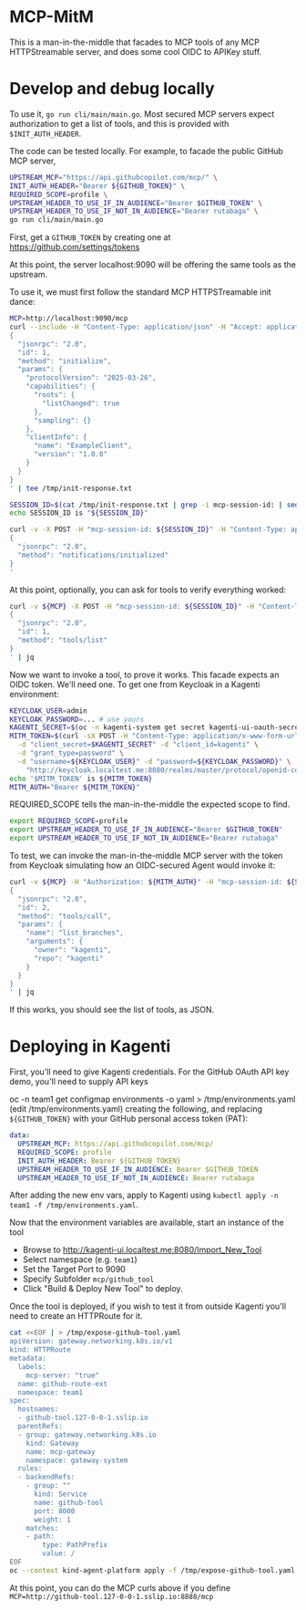 
# MCP-MitM

This is a man-in-the-middle that facades to MCP tools of any MCP HTTPStreamable server, and does some cool OIDC to APIKey stuff.

# Develop and debug locally

To use it, `go run cli/main/main.go`.  Most secured MCP servers expect authorization to get a list of tools, and this
is provided with `$INIT_AUTH_HEADER`.  

The code can be tested locally.  For example, to facade the public GitHub MCP server,

```bash
UPSTREAM_MCP="https://api.githubcopilot.com/mcp/" \
INIT_AUTH_HEADER="Bearer ${GITHUB_TOKEN}" \
REQUIRED_SCOPE=profile \
UPSTREAM_HEADER_TO_USE_IF_IN_AUDIENCE="Bearer $GITHUB_TOKEN" \
UPSTREAM_HEADER_TO_USE_IF_NOT_IN_AUDIENCE="Bearer rutabaga" \
go run cli/main/main.go
```

First, get a `GITHUB_TOKEN` by creating one at https://github.com/settings/tokens

At this point, the server localhost:9090 will be offering the same tools as the upstream.

To use it, we must first follow the standard MCP HTTPSTreamable init dance:

```bash
MCP=http://localhost:9090/mcp
curl --include -H "Content-Type: application/json" -H "Accept: application/json, text/event-stream"  ${MCP} --data '
{
  "jsonrpc": "2.0",
  "id": 1,
  "method": "initialize",
  "params": {
    "protocolVersion": "2025-03-26",
    "capabilities": {
      "roots": {
        "listChanged": true
      },
      "sampling": {}
    },
    "clientInfo": {
      "name": "ExampleClient",
      "version": "1.0.0"
    }
  }
}
' | tee /tmp/init-response.txt

SESSION_ID=$(cat /tmp/init-response.txt | grep -i mcp-session-id: | sed 's/mcp-session-id: //I' | sed 's/\r//g')
echo SESSION_ID is "${SESSION_ID}"

curl -v -X POST -H "mcp-session-id: ${SESSION_ID}" -H "Content-Type: application/json" -H "Accept: application/json, text/event-stream" ${MCP} --data '
{
  "jsonrpc": "2.0",
  "method": "notifications/initialized"
}
'
```

At this point, optionally, you can ask for tools to verify everything worked:

```bash
curl -v ${MCP} -X POST -H "mcp-session-id: ${SESSION_ID}" -H "Content-Type: application/json" -H "Accept: application/json, text/event-stream" --data '
{
  "jsonrpc": "2.0",
  "id": 1,
  "method": "tools/list"
}
' | jq
```

Now we want to invoke a tool, to prove it works.  This facade expects an OIDC token.  We'll need one.  To get one from Keycloak in a Kagenti environment:

```bash
KEYCLOAK_USER=admin
KEYCLOAK_PASSWORD=... # use yours
KAGENTI_SECRET=$(oc -n kagenti-system get secret kagenti-ui-oauth-secret -o jsonpath="{.data.CLIENT_SECRET}" | base64 -d)
MITM_TOKEN=$(curl -sX POST -H "Content-Type: application/x-www-form-urlencoded" \
  -d "client_secret=$KAGENTI_SECRET" -d "client_id=kagenti" \
  -d "grant_type=password" \
  -d "username=${KEYCLOAK_USER}" -d "password=${KEYCLOAK_PASSWORD}" \
    "http://keycloak.localtest.me:8080/realms/master/protocol/openid-connect/token" | jq --raw-output ".access_token")
echo '$MITM_TOKEN' is ${MITM_TOKEN}
MITM_AUTH="Bearer ${MITM_TOKEN}"
```

REQUIRED_SCOPE tells the man-in-the-middle the expected scope to find.

```bash
export REQUIRED_SCOPE=profile
export UPSTREAM_HEADER_TO_USE_IF_IN_AUDIENCE="Bearer $GITHUB_TOKEN"
export UPSTREAM_HEADER_TO_USE_IF_NOT_IN_AUDIENCE="Bearer rutabaga"
```

To test, we can invoke the man-in-the-middle MCP server with the token from Keycloak simulating how an OIDC-secured Agent
would invoke it:

```bash
curl -v ${MCP} -H "Authorization: ${MITM_AUTH}" -H "mcp-session-id: ${SESSION_ID}" -H "Content-Type: application/json" -H "Accept: application/json, text/event-stream" --data '
{
  "jsonrpc": "2.0",
  "id": 2,
  "method": "tools/call",
  "params": {
    "name": "list_branches",
    "arguments": {
      "owner": "kagenti",
      "repo": "kagenti"
    }
  }
}
' | jq
```

If this works, you should see the list of tools, as JSON.

# Deploying in Kagenti

First, you'll need to give Kagenti credentials.  For the GitHub OAuth API key demo, you'll need to supply API keys

oc -n team1 get configmap environments -o yaml > /tmp/environments.yaml
(edit /tmp/environments.yaml) creating the following, and replacing `${GITHUB_TOKEN}` with your GitHub personal access token (PAT):

```YAML
data:
  UPSTREAM_MCP: https://api.githubcopilot.com/mcp/
  REQUIRED_SCOPE: profile
  INIT_AUTH_HEADER: Bearer ${GITHUB_TOKEN}
  UPSTREAM_HEADER_TO_USE_IF_IN_AUDIENCE: Bearer $GITHUB_TOKEN
  UPSTREAM_HEADER_TO_USE_IF_NOT_IN_AUDIENCE: Bearer rutabaga
```

After adding the new env vars, apply to Kagenti using `kubectl apply -n team1 -f /tmp/environments.yaml`.

Now that the environment variables are available, start an instance of the tool

- Browse to http://kagenti-ui.localtest.me:8080/Import_New_Tool
- Select namespace (e.g. `team1`)
- Set the Target Port to 9090
- Specify Subfolder `mcp/github_tool`
- Click "Build & Deploy New Tool" to deploy.

Once the tool is deployed, if you wish to test it from outside Kagenti you'll need to create an HTTPRoute for it.

```bash
cat <<EOF | > /tmp/expose-github-tool.yaml
apiVersion: gateway.networking.k8s.io/v1
kind: HTTPRoute
metadata:
  labels:
    mcp-server: "true"
  name: github-route-ext
  namespace: team1
spec:
  hostnames:
  - github-tool.127-0-0-1.sslip.io
  parentRefs:
  - group: gateway.networking.k8s.io
    kind: Gateway
    name: mcp-gateway
    namespace: gateway-system
  rules:
  - backendRefs:
    - group: ""
      kind: Service
      name: github-tool
      port: 8000
      weight: 1
    matches:
    - path:
        type: PathPrefix
        value: /
EOF
oc --context kind-agent-platform apply -f /tmp/expose-github-tool.yaml
```

At this point, you can do the MCP curls above if you define `MCP=http://github-tool.127-0-0-1.sslip.io:8888/mcp`

